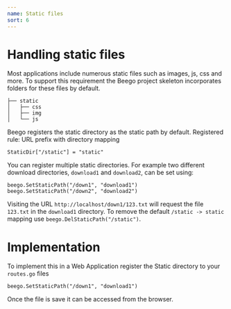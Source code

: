```yaml
---
name: Static files
sort: 6
---
```


# Handling static files

Most applications include numerous static files such as images, js, css and more. To support this requirement the Beego project skeleton incorporates folders for these files by default.

```
├── static
│   ├── css
│   ├── img
│   └── js
```

Beego registers the static directory as the static path by default. Registered rule: URL prefix with directory mapping

	StaticDir["/static"] = "static"

You can register multiple static directories. For example two different download directories, `download1` and `download2`, can be set using:

	beego.SetStaticPath("/down1", "download1")
	beego.SetStaticPath("/down2", "download2")

Visiting the URL `http://localhost/down1/123.txt` will request the file `123.txt` in the `download1` directory.
To remove the default `/static -> static` mapping use `beego.DelStaticPath("/static")`.

# Implementation

To implement this in a Web Application register the Static directory to your `routes.go` files

	beego.SetStaticPath("/down1", "download1")

Once the file is save it can be accessed from the browser.  
